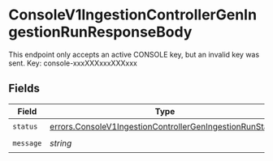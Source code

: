 # ConsoleV1IngestionControllerGenIngestionRunResponseBody

This endpoint only accepts an active CONSOLE key, but an invalid key was sent. Key: console-xxxXXXxxxXXXxxx


## Fields

| Field                                                                                                                                | Type                                                                                                                                 | Required                                                                                                                             | Description                                                                                                                          |
| ------------------------------------------------------------------------------------------------------------------------------------ | ------------------------------------------------------------------------------------------------------------------------------------ | ------------------------------------------------------------------------------------------------------------------------------------ | ------------------------------------------------------------------------------------------------------------------------------------ |
| `status`                                                                                                                             | [errors.ConsoleV1IngestionControllerGenIngestionRunStatus](../../models/errors/consolev1ingestioncontrollergeningestionrunstatus.md) | :heavy_check_mark:                                                                                                                   | N/A                                                                                                                                  |
| `message`                                                                                                                            | *string*                                                                                                                             | :heavy_check_mark:                                                                                                                   | N/A                                                                                                                                  |